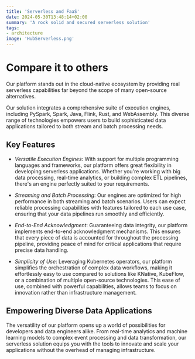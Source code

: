 ```yaml
---
title: 'Serverless and FaaS'
date: 2024-05-30T13:48:14+02:00
summary: 'A rock solid and secured serverless solution'
tags:
- architecture
image: 'HubServerless.png'
---
```

# Compare it to others
Our platform stands out in the cloud-native ecosystem by providing real serverless capabilities 
far beyond the scope of many open-source alternatives. 

Our solution integrates a comprehensive 
suite of execution engines, including PySpark, Spark, Java, Flink, Rust, and WebAssembly. 
This diverse range of technologies empowers users to build sophisticated data applications 
tailored to both stream and batch processing needs.

## Key Features

* *Versatile Execution Engines*: With support for multiple programming languages and frameworks, our platform offers great flexibility in developing serverless applications. Whether you're working with big data processing, real-time analytics, or building complex ETL pipelines, there's an engine perfectly suited to your requirements.

* *Streaming and Batch Processing*: Our engines are optimized for high performance in both streaming and batch scenarios. Users can expect reliable processing capabilities with features tailored to each use case, ensuring that your data pipelines run smoothly and efficiently.

* *End-to-End Acknowledgment*: Guaranteeing data integrity, our platform implements end-to-end acknowledgment mechanisms. This ensures that every piece of data is accounted for throughout the processing pipeline, providing peace of mind for critical applications that require precise data handling.

* *Simplicity of Use*: Leveraging Kubernetes operators, our platform simplifies the orchestration of complex data workflows, making it effortlessly easy to use compared to solutions like KNative, KubeFlow, or a combination of multiple open-source technologies. This ease of use, combined with powerful capabilities, allows teams to focus on innovation rather than infrastructure management.

## Empowering Diverse Data Applications

The versatility of our platform opens up a world of possibilities for developers and
data engineers alike. From real-time analytics and machine learning models to complex
event processing and data transformation, our serverless solution equips you with the tools
to innovate and scale your applications without the overhead of managing infrastructure.